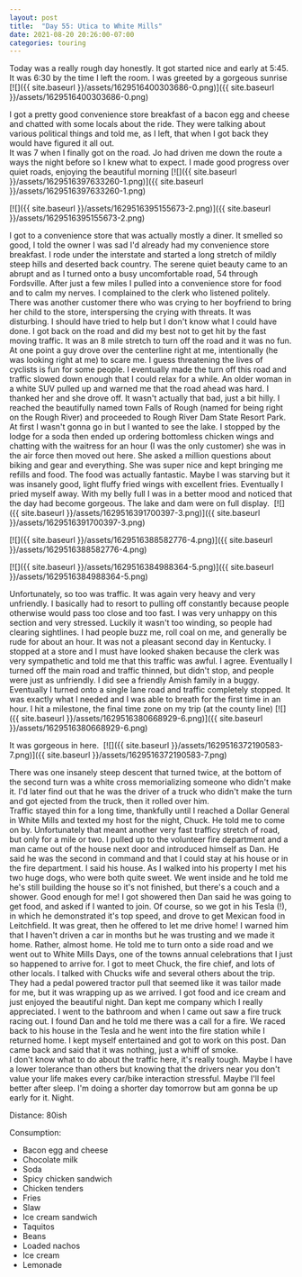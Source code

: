 ```yaml
---
layout: post
title:  "Day 55: Utica to White Mills"
date: 2021-08-20 20:26:00-07:00
categories: touring
---
```

Today was a really rough day honestly. It got started nice and early at 5:45. It was 6:30 by the time I left the room. I was greeted by a gorgeous sunrise
[![]({{ site.baseurl }}/assets/1629516400303686-0.png)]({{ site.baseurl }}/assets/1629516400303686-0.png)
  
I got a pretty good convenience store breakfast of a bacon egg and cheese and chatted with some locals about the ride. They were talking about various political things and told me, as I left, that when I got back they would have figured it all out.   
It was 7 when I finally got on the road. Jo had driven me down the route a ways the night before so I knew what to expect. I made good progress over quiet roads, enjoying the beautiful morning
[![]({{ site.baseurl }}/assets/1629516397633260-1.png)]({{ site.baseurl }}/assets/1629516397633260-1.png)

[![]({{ site.baseurl }}/assets/1629516395155673-2.png)]({{ site.baseurl }}/assets/1629516395155673-2.png)
  
I got to a convenience store that was actually mostly a diner. It smelled so good, I told the owner I was sad I'd already had my convenience store breakfast. I rode under the interstate and started a long stretch of mildly steep hills and deserted back country. The serene quiet beauty came to an abrupt and as I turned onto a busy uncomfortable road, 54 through Fordsville. After just a few miles I pulled into a convenience store for food and to calm my nerves. I complained to the clerk who listened politely. There was another customer there who was crying to her boyfriend to bring her child to the store, interspersing the crying with threats. It was disturbing. I should have tried to help but I don't know what I could have done. I got back on the road and did my best not to get hit by the fast moving traffic. It was an 8 mile stretch to turn off the road and it was no fun. At one point a guy drove over the centerline right at me, intentionally (he was looking right at me) to scare me. I guess threatening the lives of cyclists is fun for some people. I eventually made the turn off this road and traffic slowed down enough that I could relax for a while. An older woman in a white SUV pulled up and warned me that the road ahead was hard. I thanked her and she drove off. It wasn't actually that bad, just a bit hilly. I reached the beautifully named town Falls of Rough (named for being right on the Rough River) and proceeded to Rough River Dam State Resort Park. At first I wasn't gonna go in but I wanted to see the lake. I stopped by the lodge for a soda then ended up ordering bottomless chicken wings and chatting with the waitress for an hour (I was the only customer) she was in the air force then moved out here. She asked a million questions about biking and gear and everything. She was super nice and kept bringing me refills and food. The food was actually fantastic. Maybe I was starving but it was insanely good, light fluffy fried wings with excellent fries. Eventually I pried myself away. With my belly full I was in a better mood and noticed that the day had become gorgeous. The lake and dam were on full display. 
[![]({{ site.baseurl }}/assets/1629516391700397-3.png)]({{ site.baseurl }}/assets/1629516391700397-3.png)

[![]({{ site.baseurl }}/assets/1629516388582776-4.png)]({{ site.baseurl }}/assets/1629516388582776-4.png)

[![]({{ site.baseurl }}/assets/1629516384988364-5.png)]({{ site.baseurl }}/assets/1629516384988364-5.png)
  
Unfortunately, so too was traffic. It was again very heavy and very unfriendly. I basically had to resort to pulling off constantly because people otherwise would pass too close and too fast. I was very unhappy on this section and very stressed. Luckily it wasn't too winding, so people had clearing sightlines. I had people buzz me, roll coal on me, and generally be rude for about an hour. It was not a pleasant second day in Kentucky. I stopped at a store and I must have looked shaken because the clerk was very sympathetic and told me that this traffic was awful. I agree. Eventually I turned off the main road and traffic thinned, but didn't stop, and people were just as unfriendly. I did see a friendly Amish family in a buggy. Eventually I turned onto a single lane road and traffic completely stopped. It was exactly what I needed and I was able to breath for the first time in an hour. I hit a milestone, the final time zone on my trip (at the county line)
[![]({{ site.baseurl }}/assets/1629516380668929-6.png)]({{ site.baseurl }}/assets/1629516380668929-6.png)
  
It was gorgeous in here. 
[![]({{ site.baseurl }}/assets/1629516372190583-7.png)]({{ site.baseurl }}/assets/1629516372190583-7.png)
  
There was one insanely steep descent that turned twice, at the bottom of the second turn was a white cross memorializing someone who didn't make it. I'd later find out that he was the driver of a truck who didn't make the turn and got ejected from the truck, then it rolled over him.   
Traffic stayed thin for a long time, thankfully until I reached a Dollar General in White Mills and texted my host for the night, Chuck. He told me to come on by. Unfortunately that meant another very fast trafficy stretch of road, but only for a mile or two. I pulled up to the volunteer fire department and a man came out of the house next door and introduced himself as Dan. He said he was the second in command and that I could stay at his house or in the fire department. I said his house. As I walked into his property I met his two huge dogs, who were both quite sweet. We went inside and he told me he's still building the house so it's not finished, but there's a couch and a shower. Good enough for me! I got showered then Dan said he was going to get food, and asked if I wanted to join. Of course, so we got in his Tesla (!), in which he demonstrated it's top speed, and drove to get Mexican food in Leitchfield. It was great, then he offered to let me drive home! I warned him that I haven't driven a car in months but he was trusting and we made it home. Rather, almost home. He told me to turn onto a side road and we went out to White Mills Days, one of the towns annual celebrations that I just so happened to arrive for. I got to meet Chuck, the fire chief, and lots of other locals. I talked with Chucks wife and several others about the trip. They had a pedal powered tractor pull that seemed like it was tailor made for me, but it was wrapping up as we arrived. I got food and ice cream and just enjoyed the beautiful night. Dan kept me company which I really appreciated. I went to the bathroom and when I came out saw a fire truck racing out. I found Dan and he told me there was a call for a fire. We raced back to his house in the Tesla and he went into the fire station while I returned home. I kept myself entertained and got to work on this post. Dan came back and said that it was nothing, just a whiff of smoke.  
I don't know what to do about the traffic here, it's really tough. Maybe I have a lower tolerance than others but knowing that the drivers near you don't value your life makes every car/bike interaction stressful. Maybe I'll feel better after sleep. I'm doing a shorter day tomorrow but am gonna be up early for it. Night.  


Distance: 80ish

Consumption:
- Bacon egg and cheese
- Chocolate milk
- Soda
- Spicy chicken sandwich
- Chicken tenders
- Fries
- Slaw
- Ice cream sandwich
- Taquitos
- Beans
- Loaded nachos
- Ice cream
- Lemonade
